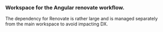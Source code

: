 ### Workspace for the Angular renovate workflow.

The dependency for Renovate is rather large and is managed separately from
the main workspace to avoid impacting DX.
